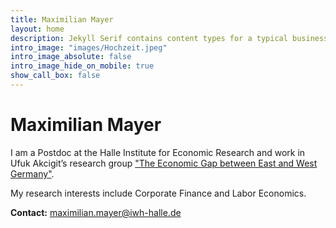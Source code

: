 ```yaml
---
title: Maximilian Mayer
layout: home
description: Jekyll Serif contains content types for a typical business website. The theme is fully responsive, blazing fast and artfully illustrated.
intro_image: "images/Hochzeit.jpeg"
intro_image_absolute: false
intro_image_hide_on_mobile: true
show_call_box: false
---
```


# Maximilian Mayer

I am a Postdoc at the Halle Institute for Economic Research and work in Ufuk Akcigit’s research group ["The Economic Gap between East and West Germany"](https://www.iwh-halle.de/en/research/research-groups/detail/the-economic-gap-between-east-and-west-germany/).

My research interests include Corporate Finance and Labor Economics.

**Contact:** [maximilian.mayer@iwh-halle.de](mailto:maximilian.mayer@iwh-halle.de)
